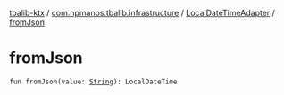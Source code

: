 [tbalib-ktx](../../index.md) / [com.npmanos.tbalib.infrastructure](../index.md) / [LocalDateTimeAdapter](index.md) / [fromJson](./from-json.md)

# fromJson

`fun fromJson(value: `[`String`](https://kotlinlang.org/api/latest/jvm/stdlib/kotlin/-string/index.html)`): LocalDateTime`